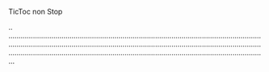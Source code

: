 TicToc non Stop

..
.......................................................................................................................................................................................................................................................................................................................................................................................